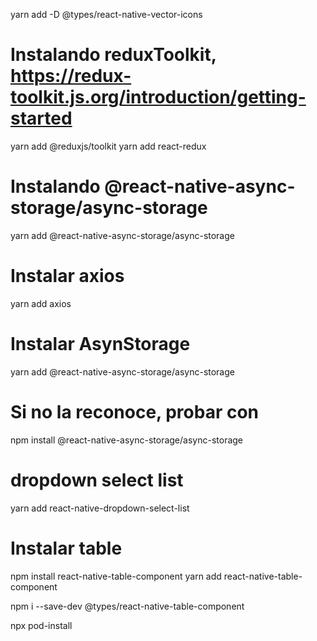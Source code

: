yarn add -D @types/react-native-vector-icons


# Instalando reduxToolkit, https://redux-toolkit.js.org/introduction/getting-started
 yarn add @reduxjs/toolkit
 yarn add react-redux

 # Instalando @react-native-async-storage/async-storage
yarn add @react-native-async-storage/async-storage

# Instalar axios
yarn add axios

# Instalar AsynStorage
yarn add @react-native-async-storage/async-storage
 # Si no la reconoce, probar con
 npm install @react-native-async-storage/async-storage

 # dropdown select list
 yarn add react-native-dropdown-select-list


 # Instalar table
npm install react-native-table-component
yarn add react-native-table-component

npm i --save-dev @types/react-native-table-component

npx pod-install
